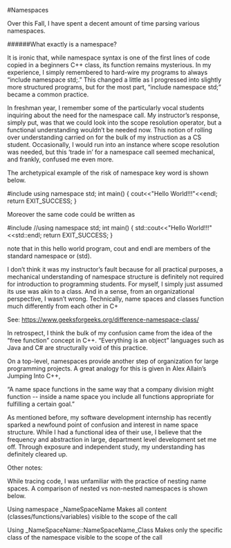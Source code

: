 #Namespaces

Over this Fall, I have spent a decent amount of time parsing various namespaces.  

######What exactly is a namespace?

<p>It is ironic that, while namespace syntax is one of the first lines of code copied in a beginners C++ class, its function remains mysterious.  In my experience, I simply remembered to hard-wire my programs to always “include namespace std;.”  This changed a little as I progressed into slightly more structured programs, but for the most part, “include namespace std;” became a common practice.  
</p>

<p>In freshman year, I remember some of the particularly vocal students inquiring about the need for the namespace call.  My instructor’s response, simply put, was that we could look into the scope resolution operator, but a functional understanding wouldn’t be needed now.  This notion of rolling over understanding carried on for the bulk of my instruction as a CS student.  Occasionally, I would run into an instance where scope resolution was needed, but this ‘trade in’ for a namespace call seemed mechanical, and frankly, confused me even more.
</p>

The archetypical example of the risk of namespace key word is shown below.  

#include <iostream>
using namespace std;
int main()
{
  cout<<"Hello World!!!"<<endl;
  return EXIT_SUCCESS;
}

Moreover the same code could be written as

#include <iostream>
//using namespace std;
int main()
{
  std::cout<<"Hello World!!!"<<std::endl;
  return EXIT_SUCCESS;
}

note that in this hello world program, cout and endl are members of the standard namespace or (std).  

I don’t think it was my instructor’s fault because for all practical purposes, a mechanical understanding of namespace structure is definitely not required for introduction to programming students.  For myself, I simply just assumed its use was akin to a class.  And in a sense, from an organizational perspective, I wasn’t wrong.  Technically, name spaces and classes function much differently from each other in C+

See:
https://www.geeksforgeeks.org/difference-namespace-class/

In retrospect, I think the bulk of my confusion came from the idea of the “free function” concept in C++.  “Everything is an object” languages such as Java and C# are structurally void of this practice.   


On a top-level,  namespaces provide another step of organization for large programming projects.  A great analogy for this is given in Alex Allain’s Jumping Into C++, 

“A name space functions in the same way that a company division might function -- inside a name space you include all functions appropriate for fulfilling a certain goal.”

As mentioned before, my software development internship has recently sparked a newfound point of confusion and interest in name space structure.  While I had a functional idea of their use, I believe that the frequency and abstraction in large, department level development set me off.  Through exposure and independent study, my understanding has definitely cleared up.    

Other notes:

While tracing code, I was unfamiliar with the practice of nesting name spaces.  A comparison of nested vs non-nested namespaces is shown below.  

Using namespace _NameSpaceName
Makes all content (classes/functions/variables) visible to the scope of the call

Using _NameSpaceName::NameSpaceName_Class
Makes only the specific class of the namespace visible to the scope of the call





